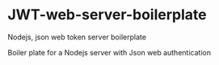 # JWT-web-server-boilerplate
Nodejs, json web token server boilerplate

Boiler plate for a Nodejs server with Json web authentication
